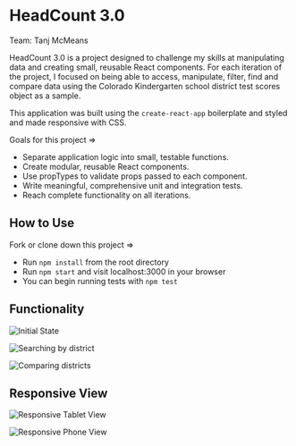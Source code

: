 # HeadCount 3.0

Team: Tanj McMeans

HeadCount 3.0 is a project designed to challenge my skills at manipulating data and creating small, reusable React components. For each iteration of the project, I focused on being able to access, manipulate, filter, find and compare data using the Colorado Kindergarten school district test scores object as a sample.

This application was built using the `create-react-app` boilerplate and styled and made responsive with CSS.

Goals for this project =>

- Separate application logic into small, testable functions.
- Create modular, reusable React components.
- Use propTypes to validate props passed to each component.
- Write meaningful, comprehensive unit and integration tests.
- Reach complete functionality on all iterations.

## How to Use

Fork or clone down this project =>

- Run `npm install` from the root directory
- Run `npm start` and visit localhost:3000 in your browser
- You can begin running tests with `npm test`

## Functionality

![Initial State](assets/desktopview.png)

![Searching by district](assets/search-schools.gif)

![Comparing districts](assets/headcount-pick.gif)

## Responsive View

![Responsive Tablet View](assets/tabletview.png)

![Responsive Phone View](assets/phoneview.png)




